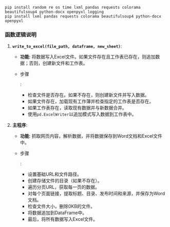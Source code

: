 

```chatinput
pip install random re os time lxml pandas requests colorama beautifulsoup4 python-docx openpyxl logging
pip install lxml pandas requests colorama beautifulsoup4 python-docx openpyxl

```

### 函数逻辑说明

1. **`write_to_excel(file_path, dataframe, new_sheet)`**:

   - **功能**: 将数据写入Excel文件。如果文件存在且工作表已存在，则追加数据；否则，创建新文件和工作表。

   - 步骤

     :

     - 检查文件是否存在。如果不存在，则创建新文件并写入数据。
     - 如果文件存在，加载现有工作簿并检查指定的工作表是否存在。
     - 如果工作表存在，读取现有数据并与新数据合并。
     - 使用`pd.ExcelWriter`以追加模式写入数据到工作表中。

2. **主程序**:

   - **功能**: 抓取网页内容，解析数据，并将数据保存到Word文档和Excel文件中。

   - 步骤

     :

     - 设置基础URL和文件路径。
     - 创建存储文件的目录（如果不存在）。
     - 遍历分页URL，获取每一页的数据。
     - 对每个页面链接，提取标题、目录、发布时间和来源，并保存为Word文档。
     - 检查文件大小，删除0KB的文件。
     - 将数据追加到DataFrame中。
     - 最后，将所有数据写入Excel文件。